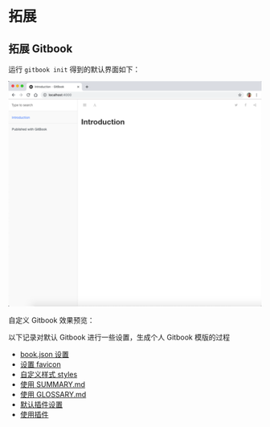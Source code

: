 # 拓展

## 拓展 Gitbook

运行 `gitbook init` 得到的默认界面如下：

![Snipaste_2019-09-15_20-44-23.png](https://raw.githubusercontent.com/stuarthua/PicGo/master/tmp/Snipaste_2019-09-15_20-44-23.png)

自定义 Gitbook 效果预览：



以下记录对默认 Gitbook 进行一些设置，生成个人 Gitbook 模版的过程

* [book.json 设置](book-json.md)
* [设置 favicon](setting-favicon.md)
* [自定义样式 styles](setting-styles.md)
* [使用 SUMMARY.md](setting-summary.md)
* [使用 GLOSSARY.md](setting-glossary.md)
* [默认插件设置](setting-default-plugin.md)
* [使用插件](some-plugin.md)
